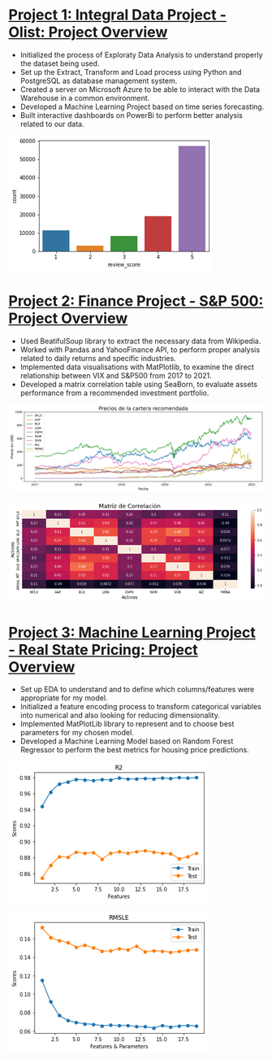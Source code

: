 

# [Project 1: Integral Data Project - Olist: Project Overview](https://github.com/mnperezluma/Olist)
- Initialized the process of Exploraty Data Analysis to understand properly the dataset being used.
- Set up the Extract, Transform and Load process using Python and PostgreSQL as database management system.
- Created a server on Microsoft Azure to be able to interact with the Data Warehouse in a common environment.  
- Developed a Machine Learning Project based on time series forecasting. 
- Built interactive dashboards on PowerBi to perform better analysis related to our data.


![](/images/output.png)


# [Project 2: Finance Project - S&P 500: Project Overview](https://github.com/mnperezluma/FinanceProject)
- Used BeatifulSoup library to extract the necessary data from Wikipedia. 
- Worked with Pandas and YahooFinance API, to perform proper analysis related to daily returns and specific industries.
- Implemented data visualisations with MatPlotlib, to examine the direct relationship between VIX and S&P500 from 2017 to 2021. 
- Developed a matrix correlation table using SeaBorn, to evaluate assets performance from a recommended investment portfolio.


![](/images/plot_precios.png)


![](/images/matrix_correlation.png)


# [Project 3: Machine Learning Project - Real State Pricing: Project Overview](https://github.com/mnperezluma/Proyecto_ML)
- Set up EDA to understand and to define which columns/features were appropriate for my model. 
- Initialized a feature encoding process to transform categorical variables into numerical and also looking for reducing dimensionality.
- Implemented MatPlotLib library to represent and to choose best parameters for my chosen model. 
- Developed a Machine Learning Model based on Random Forest Regressor to perform the best metrics for housing price predictions.

![](/images/r2.png)


![](/images/rmsle.png)
